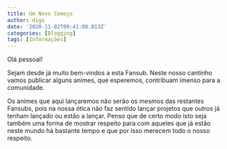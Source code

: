 ```yaml
---
title: Um Novo Começo
author: digo
date: '2020-11-02T09:41:00.013Z'
categories: [Blogging]
tags: [Informações]
---
```


Olá pessoal!

Sejam desde já muito bem-vindos a esta Fansub. Neste nosso cantinho vamos publicar alguns animes, que esperemos, contribuam imenso para a comunidade.

Os animes que aqui lançaremos não serão os mesmos das restantes Fansubs, pois na nossa ótica não faz sentido lançar projetos que outros já tenham lançado ou estão a lançar. Penso que de certo modo isto seja também uma forma de mostrar respeito para com aqueles que já estão neste mundo há bastante tempo e que por isso merecem todo o nosso respeito.